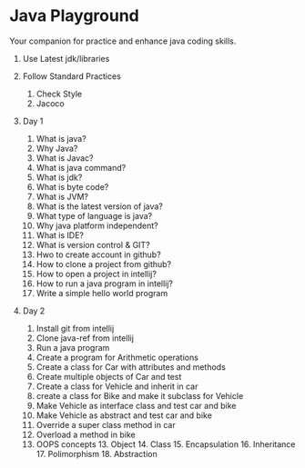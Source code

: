 # Java Playground

Your companion for practice and enhance java coding skills.

1. Use Latest jdk/libraries
2. Follow Standard Practices
    1. Check Style
    2. Jacoco

1. Day 1
   1. What is java?
   2. Why Java?
   3. What is Javac?
   4. What is java command?
   5. What is jdk?
   6. What is byte code?
   7. What is JVM?
   8. What is the latest version of java?
   9. What type of language is java?
   10. Why java platform independent?
   11. What is IDE?
   12. What is version control & GIT?
   13. Hwo to create account in github?
   14. How to clone a project from github?
   15. How to open a project in intellij?
   15. How to run a java program in intellij?
   16. Write a simple hello world program

2. Day 2
   1. Install git from intellij
   2. Clone java-ref from intellij
   3. Run a java program
   4. Create a program for Arithmetic operations
   5. Create a class for Car with attributes and methods
   6. Create multiple objects of Car and test
   6. Create a class for Vehicle and inherit in car 
   7. create a class for Bike and make it subclass for Vehicle
   8. Make Vehicle as interface class and test car and bike
   9. Make Vehicle as abstract and test car and bike
   10. Override a super class method in car
   11. Overload a method in bike
   12. OOPS concepts
       13. Object
       14. Class
       15. Encapsulation
       16. Inheritance
       17. Polimorphism
       18. Abstraction